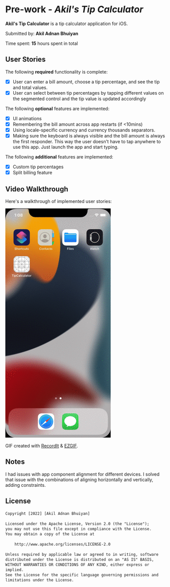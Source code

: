 # Pre-work - *Akil's Tip Calculator*

**Akil's Tip Calculator** is a tip calculator application for iOS.

Submitted by: **Akil Adnan Bhuiyan**

Time spent: **15** hours spent in total

## User Stories

The following **required** functionality is complete:

* [x] User can enter a bill amount, choose a tip percentage, and see the tip and total values.
* [x] User can select between tip percentages by tapping different values on the segmented control and the tip value is updated accordingly

The following **optional** features are implemented:

* [x] UI animations
* [x] Remembering the bill amount across app restarts (if <10mins)
* [x] Using locale-specific currency and currency thousands separators.
* [x] Making sure the keyboard is always visible and the bill amount is always the first responder. This way the user doesn't have to tap anywhere to use this app. Just launch the app and start typing.

The following **additional** features are implemented:

* [x] Custom tip percentages
* [x] Split billing feature

## Video Walkthrough

Here's a walkthrough of implemented user stories:

<img src='https://github.com/iakil/CodePath_iOS-Mobile-Development/blob/main/prework/TipCalcGif.gif' title='Video Walkthrough' width='' alt='Video Walkthrough' />

GIF created with [RecordIt](https://recordit.co/) & [EZGIF](https://ezgif.com/).

## Notes

I had issues with app component alignment for different devices. I solved that issue with the combinations of aligning horizontally and vertically, adding constraints. 

## License

    Copyright [2022] [Akil Adnan Bhuiyan]

    Licensed under the Apache License, Version 2.0 (the "License");
    you may not use this file except in compliance with the License.
    You may obtain a copy of the License at

        http://www.apache.org/licenses/LICENSE-2.0

    Unless required by applicable law or agreed to in writing, software
    distributed under the License is distributed on an "AS IS" BASIS,
    WITHOUT WARRANTIES OR CONDITIONS OF ANY KIND, either express or implied.
    See the License for the specific language governing permissions and
    limitations under the License.
